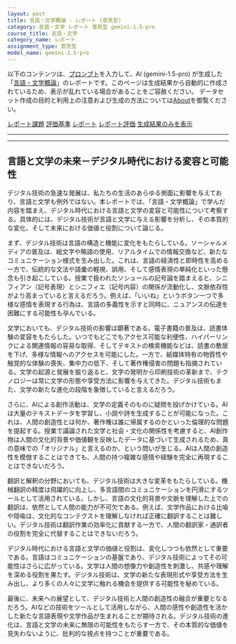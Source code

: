 ```yaml
---
layout: post
title: 言語・文学概論 - レポート (意見型)
category: 言語・文学 レポート 意見型 gemini-1.5-pro
course_title: 言語・文学
category_name: レポート
assignment_type: 意見型
model_name: gemini-1.5-pro
---
```


以下のコンテンツは、[プロンプト](https://github.com/takedatoshiyuki/synthetic_assignments/tree/main/generated/言語・文学/gemini-1.5-pro/prompt_レポート-意見型.md)を入力して、AI (gemini-1.5-pro) が生成した「[言語・文学概論](/contents/言語・文学/)」のレポートです。このページは生成結果から自動的に作成されているため、表示が乱れている場合があることをご容赦ください。
データセット作成の目的と利用上の注意および生成の方法については[About](/About)を御覧ください。

[レポート課題](../レポート課題-意見型)
[評価基準](../評価基準-意見型)
[レポート](../レポート-意見型)
[レポート評価](../レポート評価-意見型)
[生成結果のみを表示](https://github.com/takedatoshiyuki/synthetic_assignments/tree/main/generated/言語・文学/gemini-1.5-pro/レポート-意見型.md)
  

***
***
  
## 言語と文学の未来－デジタル時代における変容と可能性

デジタル技術の急速な発展は、私たちの生活のあらゆる側面に影響を与えており、言語と文学も例外ではない。本レポートでは、「言語・文学概論」で学んだ内容を踏まえ、デジタル時代における言語と文学の変容と可能性について考察する。具体的には、デジタル技術が言語と文学に与える影響を分析し、その本質的な変化、そして未来における価値と役割について論じる。

まず、デジタル技術は言語の構造と機能に変化をもたらしている。ソーシャルメディアの普及は、絵文字や略語の使用、リアルタイムでの情報交換など、新たなコミュニケーション様式を生み出した。これは、言語の経済性と即時性を高める一方で、伝統的な文法や語彙の軽視、誤用、そして感情表現の単純化といった懸念も引き起こしている。授業で扱われたソシュールの記号論を踏まえると、シニフィアン（記号表現）とシニフィエ（記号内容）の関係が流動化し、文脈依存性がより高まっていると言えるだろう。例えば、「いいね」というボタン一つで多様な感情を表現する行為は、言語の多義性を示すと同時に、ニュアンスの伝達を困難にする可能性も孕んでいる。

文学においても、デジタル技術の影響は顕著である。電子書籍の普及は、読書体験の変容をもたらした。いつでもどこでもアクセス可能な利便性、ハイパーリンクによる関連情報の容易な取得、そしてテキストの検索機能などは、読書の敷居を下げ、多様な情報へのアクセスを可能にした。一方で、紙媒体特有の物質性や触覚的な体験の喪失、集中力の低下、そして著作権侵害の問題も指摘されている。文学の起源と発展を振り返ると、文字の発明から印刷技術の革新まで、テクノロジーは常に文学の形態や享受方法に影響を与えてきた。デジタル技術もまた、文学の新たな進化の段階を象徴していると言えるだろう。

さらに、AIによる創作活動は、文学の定義そのものに疑問を投げかけている。AIは大量のテキストデータを学習し、小説や詩を生成することが可能になった。これは、人間の創造性とは何か、著作権は誰に帰属するのかといった倫理的な問題を提起する。授業で議論された文学と社会・文化の関係性を考慮すると、AI創作物は人間の文化的背景や価値観を反映したデータに基づいて生成されるため、真の意味での「オリジナル」と言えるのか、という問いが生じる。AIは人間の創造性を模倣することはできても、人間の持つ複雑な感情や経験を完全に再現することはできないだろう。

翻訳と解釈の分野においても、デジタル技術は大きな変革をもたらしている。機械翻訳の精度は飛躍的に向上し、多言語間のコミュニケーションを円滑にするツールとして活用されている。しかし、言語の文化的背景や文脈を理解した上での翻訳は、依然として人間の能力が不可欠である。例えば、文学作品における比喩や隠喩は、文化的なコンテクストを理解しなければ正確に翻訳することは難しい。デジタル技術は翻訳作業の効率化に貢献する一方で、人間の翻訳家・通訳者の役割を完全に代替することはできないだろう。

デジタル時代における言語と文学の価値と役割は、変化しつつも依然として重要である。言語はコミュニケーションの基盤であり、デジタル技術によってその可能性はさらに広がっている。文学は人間の想像力や創造性を刺激し、共感や理解を深める役割を果たす。デジタル技術は、文学の新たな表現形式や享受方法を生み出し、より多くの人々に文学に触れる機会を提供する可能性を秘めている。

最後に、未来への展望として、デジタル技術と人間の創造性の融合が重要となるだろう。AIなどの技術をツールとして活用しながら、人間の感性や創造性を活かした新たな言語表現や文学作品が生まれることが期待される。デジタル技術の進化は、言語と文学の未来に無限の可能性をもたらす一方で、その本質的な価値を見失わないように、批判的な視点を持つことが重要である。
